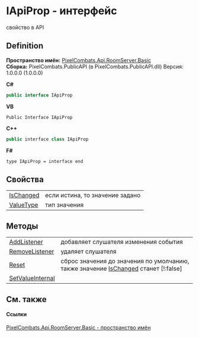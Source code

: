 # IApiProp - интерфейс


свойство в API



## Definition
**Пространство имён:** <a href="299769b5-0515-f682-c4bd-afa5af18175d">PixelCombats.Api.RoomServer.Basic</a>  
**Сборка:** PixelCombats.PublicAPI (в PixelCombats.PublicAPI.dll) Версия: 1.0.0.0 (1.0.0.0)

**C#**
``` C#
public interface IApiProp
```
**VB**
``` VB
Public Interface IApiProp
```
**C++**
``` C++
public interface class IApiProp
```
**F#**
``` F#
type IApiProp = interface end
```



## Свойства
<table>
<tr>
<td><a href="06a5c82e-8042-0bf2-3e50-bb84e55bf7bb">IsChanged</a></td>
<td>если истина, то значение задано</td></tr>
<tr>
<td><a href="87437bd8-e432-c785-3955-c0c61aff0026">ValueType</a></td>
<td>тип значения</td></tr>
</table>

## Методы
<table>
<tr>
<td><a href="99c822db-8909-bfba-e4d8-1c3937018f75">AddListener</a></td>
<td>добавляет слушателя изменения события</td></tr>
<tr>
<td><a href="51ae08cd-de8e-3404-0315-02d93f38273d">RemoveListener</a></td>
<td>удаляет слушателя</td></tr>
<tr>
<td><a href="0c8ed19e-e17e-9ee5-bc6e-2a5db36a3757">Reset</a></td>
<td>сброс значения до значения по умолчанию, также значение <a href="06a5c82e-8042-0bf2-3e50-bb84e55bf7bb">IsChanged</a> станет [!:false]</td></tr>
<tr>
<td><a href="0ab8d382-fcf1-45e5-290f-c8af781fbe24">SetValueInternal</a></td>
<td> </td></tr>
</table>

## См. также


#### Ссылки
<a href="299769b5-0515-f682-c4bd-afa5af18175d">PixelCombats.Api.RoomServer.Basic - пространство имён</a>  
